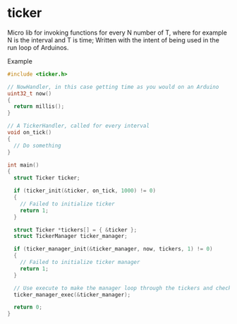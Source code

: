 # ticker

Micro lib for invoking functions for every N number of T, where for example N is the interval and T is time;
Written with the intent of being used in the run loop of Arduinos.

Example

```c
#include <ticker.h>

// NowHandler, in this case getting time as you would on an Arduino 
uint32_t now()
{
  return millis();
}

// A TickerHandler, called for every interval
void on_tick()
{
  // Do something
}

int main()
{
  struct Ticker ticker;

  if (ticker_init(&ticker, on_tick, 1000) != 0)
  {
    // Failed to initialize ticker
    return 1;
  }

  struct Ticker *tickers[] = { &ticker };
  struct TickerManager ticker_manager;

  if (ticker_manager_init(&ticker_manager, now, tickers, 1) != 0)
  {
    // Failed to initialize ticker manager
    return 1;
  }

  // Use execute to make the manager loop through the tickers and check their interval against the current time.
  ticker_manager_exec(&ticker_manager);

  return 0;
}
```

